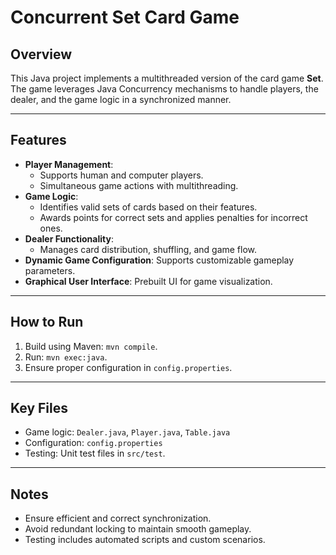 # Concurrent Set Card Game

## Overview
This Java project implements a multithreaded version of the card game **Set**. The game leverages Java Concurrency mechanisms to handle players, the dealer, and the game logic in a synchronized manner.

---

## Features
- **Player Management**:
  - Supports human and computer players.
  - Simultaneous game actions with multithreading.
- **Game Logic**:
  - Identifies valid sets of cards based on their features.
  - Awards points for correct sets and applies penalties for incorrect ones.
- **Dealer Functionality**:
  - Manages card distribution, shuffling, and game flow.
- **Dynamic Game Configuration**: Supports customizable gameplay parameters.
- **Graphical User Interface**: Prebuilt UI for game visualization.

---

## How to Run
1. Build using Maven: `mvn compile`.
2. Run: `mvn exec:java`.
3. Ensure proper configuration in `config.properties`.

---

## Key Files
- Game logic: `Dealer.java`, `Player.java`, `Table.java`
- Configuration: `config.properties`
- Testing: Unit test files in `src/test`.

---

## Notes
- Ensure efficient and correct synchronization.
- Avoid redundant locking to maintain smooth gameplay.
- Testing includes automated scripts and custom scenarios.
